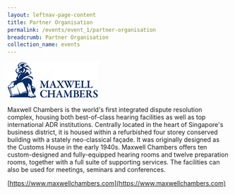 ```yaml
---
layout: leftnav-page-content
title: Partner Organisation
permalink: /events/event_1/partner-organisation
breadcrumb: Partner Organisation
collection_name: events
---
```



![maxwell chamber logo](/images/events/maxwell_chambers.png)

Maxwell Chambers is the world's first integrated dispute resolution complex, housing both best-of-class hearing facilities as well as top international ADR institutions. Centrally located in the heart of Singapore's business district, it is housed within a refurbished four storey conserved building with a stately neo-classical façade. It was originally designed as the Customs House in the early 1940s. Maxwell Chambers offers ten custom-designed and fully-equipped hearing rooms and twelve preparation rooms, together with a full suite of supporting services. The facilities can also be used for meetings, seminars and conferences.

[https://www.maxwellchambers.com](https://www.maxwellchambers.com)
